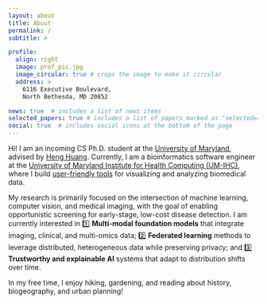 ```yaml
---
layout: about
title: About
permalink: /
subtitle: > 

profile:
  align: right
  image: prof_pic.jpg
  image_circular: true # crops the image to make it circular
  address: >
    6116 Executive Boulevard,
    North Bethesda, MD 20852

news: true  # includes a list of news items
selected_papers: true # includes a list of papers marked as "selected={true}"
social: true  # includes social icons at the bottom of the page
---
```


Hi! I am an incoming CS Ph.D. student at the [University of Maryland](https://www.umd.edu), advised by [Heng Huang](https://www.cs.umd.edu/~heng/). Currently, I am a bioinformatics software engineer at the [University of Maryland Institute for Health Computing (UM-IHC)](https://www.ihc.umd.edu/), where I build [user-friendly tools](https://www.podvis.org/) for visualizing and analyzing biomedical data.

My research is primarily focused on the intersection of machine learning, computer vision, and medical imaging, with the goal of enabling opportunistic screening for early-stage, low-cost disease detection. I am currently interested in 1️⃣ **Multi-modal foundation models** that integrate imaging, clinical, and multi-omics data; 2️⃣ **Federated learning** methods to leverage distributed, heterogeneous data while preserving privacy; and 3️⃣ **Trustworthy and explainable AI** systems that adapt to distribution shifts over time.
 
In my free time, I enjoy hiking, gardening, and reading about history, biogeography, and urban planning!